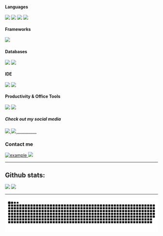 <h4> Languages </h4>
<span> 
  <img src="https://img.shields.io/badge/HTML5-E34F26?style=for-the-badge&logo=html5&logoColor=white">
  <img src="https://img.shields.io/badge/CSS3-1572B6?style=for-the-badge&logo=css3&logoColor=white">
  <img src="https://img.shields.io/badge/c++-%2300599C.svg?style=for-the-badge&logo=c%2B%2B&logoColor=white">
  <img src="https://img.shields.io/badge/c%23-%23239120.svg?style=for-the-badge&logo=csharp&logoColor=white">
</span>

<h4> Frameworks </h4>
<span>
  <img src= "https://img.shields.io/badge/.NET-5C2D91?style=for-the-badge&logo=.net&logoColor=white">
</span>

<h4> Databases </h4>
<span>
  <img src="https://img.shields.io/badge/MySQL-00000F?style=for-the-badge&logo=mysql&logoColor=white">
  <img src= "https://img.shields.io/badge/MongoDB-%234ea94b.svg?style=for-the-badge&logo=mongodb&logoColor=white">
</span>

<h4> IDE </h4>
<span>
<img src="https://img.shields.io/badge/Visual_Studio_Code-0078D4?style=for-the-badge&logo=visual%20studio%20code&logoColor=white">
<img src="https://img.shields.io/badge/Visual%20Studio-5C2D91.svg?style=for-the-badge&logo=visual-studio&logoColor=white">

<h4> Productivity & Office Tools </h4>
<span>
  <img src="https://img.shields.io/badge/github-%23121011.svg?style=for-the-badge&logo=github&logoColor=white">
  <img src="https://img.shields.io/badge/Microsoft_Excel-217346?style=for-the-badge&logo=microsoft-excel&logoColor=white">

</span>

<h5> 
  Check out my social media
</h5>

<a href = "https://www.linkedin.com/in/agustin-baied-19431b267/">
  <img src ="https://img.shields.io/badge/linkedin-%230077B5.svg?style=for-the-badge&logo=linkedin&logoColor=white">
</a>
<a href = "https://www.instagram.com/baied.agustin/" >
  <img src="https://img.shields.io/badge/Instagram-%23E4405F.svg?style=for-the-badge&logo=Instagram&logoColor=white">
</a>
__________

<h3 >Contact me</h3>

<p >
  <a  href="https://t.me/aguss_101">
    <img src="https://img.shields.io/badge/Telegram-26A5E4.svg?style=for-the-badge&logo=telegram&logoColor=white" alt="example"/>
  </a>
  <a href="mailto:agustinbaied1@gmail.com?subject=Feedback%20From%20Github&body=Hello,">
    <img src="https://img.shields.io/badge/Gmail-D14836?style=for-the-badge&logo=gmail&logoColor=white" />
  </a>
</p>

----

<h2>Github stats:</h2> 

[![](https://github-readme-stats.vercel.app/api?username=aguss101show_icons=true&theme=tokyonight&hide_border=true&locale=en)](https://github.com/aguss101)
[![](https://github-readme-streak-stats.herokuapp.com/?user=aguss101&theme=material-palenight)](https://github.com/aguss101)

----
 <img  src="https://raw.githubusercontent.com/Elanza-48/Elanza-48/main/resources/img/github-contribution-grid-snake.svg" />



